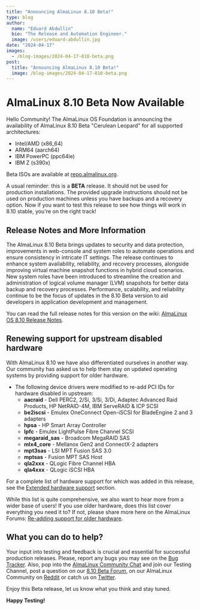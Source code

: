 ```yaml
---
title: "Announcing AlmaLinux 8.10 Beta!"
type: blog
author:
  name: "Eduard Abdullin"
  bio: "The Release and Automation Engineer."
  image: /users/eduard-abdullin.jpg
date: "2024-04-17"
images:
  - /blog-images/2024-04-17-810-beta.png
post:
  title: "Announcing AlmaLinux 8.10 Beta!"
  image: /blog-images/2024-04-17-810-beta.png
---
```


# AlmaLinux 8.10 Beta Now Available

Hello Community! The AlmaLinux OS Foundation is announcing the availability of AlmaLinux 8.10 Beta "Cerulean Leopard" for all supported architectures:

- Intel/AMD (x86_64)
- ARM64 (aarch64)
- IBM PowerPC (ppc64le)
- IBM Z (s390x)

Beta ISOs are available at [repo.almalinux.org](https://repo.almalinux.org/almalinux/8.10-beta/isos/).

A usual reminder: this is a **BETA** release. It should not be used for production installations. The provided upgrade instructions should not be used on production machines unless you have backups and a recovery option. Now if you want to test this release to see how things will work in 8.10 stable, you're on the right track!

## Release Notes and More Information

The AlmaLinux 8.10 Beta brings updates to security and data protection, improvements in web-console and system roles to automate operations and ensure consistency in intricate IT settings. The release continues to enhance system availability, reliability, and recovery processes, alongside improving virtual machine snapshot functions in hybrid cloud scenarios. New system roles have been introduced to streamline the creation and administration of logical volume manager (LVM) snapshots for better data backup and recovery processes. Performance, scalability, and reliability continue to be the focus of updates in the 8.10 Beta version to aid developers in application development and management.

You can read the full release notes for this version on the wiki: [AlmaLinux OS 8.10 Release Notes](https://wiki.almalinux.org/release-notes/8.10-beta.html).

## Renewing support for upstream disabled hardware

With AlmaLinux 8.10 we have also differentiated ourselves in another way. Our community has asked us to help them stay on updated operating systems by providing support for older hardware.

- The following device drivers were modified to re-add PCI IDs for hardware disabled in upstream:
  - **aacraid** - Dell PERC2, 2/Si, 3/Si, 3/Di, Adaptec Advanced Raid Products, HP NetRAID-4M, IBM ServeRAID & ICP SCSI
  - **be2iscsi** - Emulex OneConnect Open-iSCSI for BladeEngine 2 and 3 adapters
  - **hpsa** - HP Smart Array Controller
  - **lpfc** - Emulex LightPulse Fibre Channel SCSI
  - **megaraid_sas** - Broadcom MegaRAID SAS
  - **mlx4_core** - Mellanox Gen2 and ConnectX-2 adapters
  - **mpt3sas** - LSI MPT Fusion SAS 3.0
  - **mptsas** - Fusion MPT SAS Host
  - **qla2xxx** - QLogic Fibre Channel HBA
  - **qla4xxx** - QLogic iSCSI HBA

For a complete list of hardware support for which was added in this release, see the [Extended hardware support](https://wiki.almalinux.org/release-notes/8.10-beta.html#extended-hardware-support) section.

While this list is quite comprehensive, we also want to hear more from a wider base of users! If you use older hardware, does this list cover everything you need it to? If not, please share more here on the AlmaLinux Forums: [Re-adding support for older hardware](https://forums.almalinux.org/t/re-adding-support-for-older-hardware/3851).

## What you can do to help?

Your input into testing and feedback is crucial and essential for successful production releases.
Please, report any bugs you may see on the [Bug Tracker](https://bugs.almalinux.org/). Also, pop into the [AlmaLinux Community Chat](https://chat.almalinux.org) and join our Testing Channel, post a question on our [8.10 Beta Forum](https://forums.almalinux.org/c/devel/8-10-beta/29), on our AlmaLinux Community on [Reddit](https://reddit.com/r/almalinux) or catch us on [Twitter](https://twitter.com/almalinux).

Enjoy this Beta release, let us know what you think and stay tuned.

**Happy Testing!**

